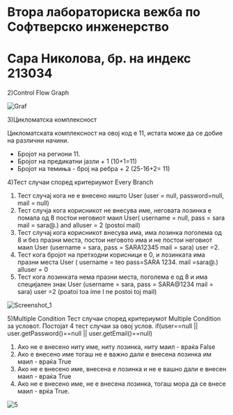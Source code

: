 # Втора лабораториска вежба по Софтверско инженерство


# Сара Николова, бр. на индекс 213034


2)Control Flow Graph

![Graf](https://github.com/SaraNikolova4/SI_2023_lab2_213034/assets/126294104/38e6b301-977a-4950-950a-527b6a9b5ce0)



3)Цикломатска комплексност

Цикломатската комплексност на овој код е 11, истата може да се добие на различни начини.

* Бројот на региони 11.
* Бројот на предикатни јазли + 1 (10+1=11)
* Бројот на темиња - број на ребра + 2 (25-16+2= 11)


4)Тест случаи според критериумот Every Branch
1. Тест случај кога не е внесено ништо User (user = null, password=null, mail = null)
2. Тест случја кога корисникот не внесува име, неговата лозинка е помала од 8 постои неговиот маил User( username = null, pass = sara mail = sara@.) and alluser = 2 (postoi mail)
3. Тест случај кога корисникот внесува има, има лозинка поголема од 8 и без празни места, постои неговото има и не постои неговиот маил User (username = sara, pass = SARA12345 mail = sara) user =2.
4. Тест кога бројот на претходни корисници е 0, и лозинката има празни места User ( username = teo pass=SARA 1234. mail =sara@.) alluser = 0
5. Тест кога лозинката нема празни места, поголема е од 8 и има специјален знак User (username = sara, pass = SARA@1234 mail = sara) user =2 (poatoi toa ime I ne postoi toj mail)


![Screenshot_1](https://github.com/SaraNikolova4/SI_2023_lab2_213034/assets/126294104/308f3c45-d937-46a9-b484-0a96039ceaa6)


5)Multiple Condition Тест случаи според критериумот Multiple Condition за условот. Постојат 4 тест случаи за овој услов.
if(user==null || user.getPassword()==null || user.getEmail()==null)

1. Ако не е внесено ниту име, ниту лозинка, ниту маил - враќа False
2. Ако е внесено име тогаш не е важно дали е внесена лозинка им маил - враќа True
3. Aко не е внесено име, внесена е лозинка и не е вашно дали е внесен маил - враќа True
4. Aко не е внесено име, не е внесена лозинка, тогаш мора да се внесе маил - врќа True.

![5](https://github.com/SaraNikolova4/SI_2023_lab2_213034/assets/126294104/245d5b18-a7e7-402d-b303-9c34b70d4981)
